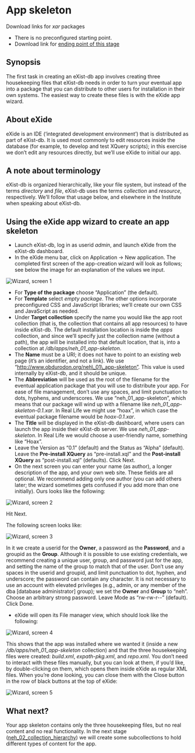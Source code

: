 # App skeleton

Download links for *xar* packages

* There is no preconfigured starting point.
* Download link for [ending point of this stage](neh_01_app-skeleton-0.1.xar)

## Synopsis

The first task in creating an eXist-db app involves creating three housekeeping files that eXist-db needs in order to turn your eventual app into a package that you can distribute to other users for installation in their own systems. The easiest way to create these files is with the eXide app wizard. 

## About eXide

eXide is an IDE (‘integrated development environment’) that is distributed as part of eXist-db. It is used most commonly to edit resources inside the database (for example, to develop and test XQuery scripts); in this exercise we don’t edit any resources directly, but we’ll use eXide to initial our app.

## A note about terminology

eXist-db is organized hierarchically, like your file system, but instead of the terms *directory* and *file*, eXist-db uses the terms *collection* and *resource*, respectively. We’ll follow that usage below, and elsewhere in the Institute when speaking about eXist-db.

## Using the eXide app wizard to create an app skeleton

* Launch eXist-db, log in as userid *admin*, and launch eXide from the eXist-db dashboard.
* In the eXide menu bar, click on Application → New application. The completed first screen of the app-creation wizard will look as follows; see below the image for an explanation of the values we input.

![Wizard, screen 1](images/eXide-app-wizard_01.png)

* For **Type of the package** choose “Application” (the default). 
* For **Template** select *empty package*. The other options incorporate preconfigured CSS and JavaScript libraries; we’ll create our own CSS and JavaScript as needed.
* Under **Target collection** specify the name you would like the app root collection (that is, the collection that contains all app resources) to have inside eXist-db. The default installation location is inside the *apps* collection, and since we’ll specify just the collection name (without a path), the app will be installed into that default location, that is, into a collection at */db/apps/neh\_01\_app-skeleton*.
* The **Name** must be a URI; it does not have to point to an existing web page (it’s an identifier, and not a link). We use “http://www.obdurodon.org/neh\_01\_app-skeleton”. This value is used internally by eXist-db, and it should be unique.
* The **Abbreviation** will be used as the root of the filename for the eventual application package that you will use to distribute your app. For ease of file management, don’t use any spaces, and limit punctuation to dots, hyphens, and underscores. We use “neh\_01\_app-skeleton”, which means that our package will wind up with a filename like *neh\_01\_app-skeleton-0.1.xar*. In Real Life we might use “hoax”, in which case the eventual package filename would be *hoax-0.1.xar*.
* The **Title** will be displayed in the eXist-db dashboard, where users can launch the app inside their eXist-db server. We use *neh\_01\_app-skeleton*. In Real Life we would choose a user-friendly name, something like “Hoax”.
*  Leave the Version as “0.1” (default) and the Status as “Alpha” (default). Leave the **Pre-install XQuery** as “pre-install.xql” and the **Post-install XQuery** as “post-install.xql” (defaults). Click Next.
* On the next screen you can enter your name (as author), a longer description of the app, and your own web site. These fields are all optional. We recommend adding only one author (you can add others later; the wizard sometimes gets confused if you add more than one initially). Ours looks like the following:

![Wizard, screen 2](images/eXide-app-wizard_02.png)

Hit Next.

The following screen looks like:

![Wizard, screen 3](images/eXide-app-wizard_03.png)

In it we create a userid for the **Owner**, a password as the **Password**, and a groupid as the **Group**. Although it is possible to use existing credentials, we recommend creating a unique user, group, and password just for the app, and setting the name of the group to match that of the user. Don’t use any spaces in the userid and groupid, and limit punctuation to dot, hyphen, and underscore; the password can contain any character. It is not necessary to use an account with elevated privileges (e.g., admin, or any member of the dba [database administrator] group); we set the **Owner** and **Group** to “neh”. Choose an arbitrary strong password. Leave Mode as “rw-rw-r--” (default). Click Done.

* eXide will open its File manager view, which should look like the following:

![Wizard, screen 4](images/eXide-app-wizard_04.png)

This shows that the app was installed where we wanted it (inside a new */db/apps/neh\_01\_app-skeleton* collection) and that the three housekeeping files were created: *build.xml*, *expath-pkg.xml*, and *repo.xml*. You don’t need to interact with these files manually, but you can look at them, if you’d like, by double-clicking on them, which opens them inside eXide as regular XML files. When you’re done looking, you can close them with the Close button in the row of black buttons at the top of eXide:

![Wizard, screen 5](images/eXide-app-wizard_05.png)

## What next?

Your app skeleton contains only the three housekeeping files, but no real content and no real functionality. In the next stage ([neh\_02\_collection_hierarchy](neh_02_collection_hierarchy.md)) we will create some subcollections to hold different types of content for the app.